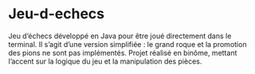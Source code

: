 # Jeu-d-echecs
Jeu d’échecs développé en Java pour être joué directement dans le terminal. Il s’agit d’une version simplifiée : le grand roque et la promotion des pions ne sont pas implémentés. Projet réalisé en binôme, mettant l’accent sur la logique du jeu et la manipulation des pièces.

